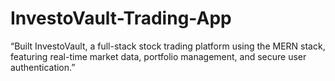 
# InvestoVault-Trading-App
“Built InvestoVault, a full-stack stock trading platform using the MERN stack, featuring real-time market data, portfolio management, and secure user authentication.”

